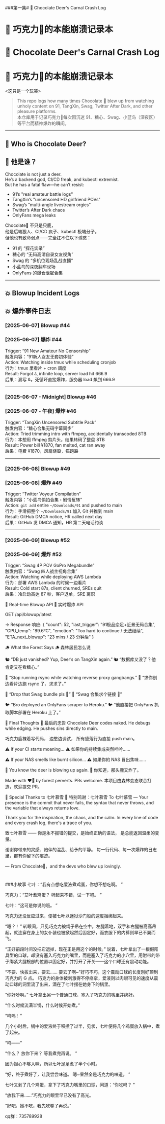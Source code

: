 ###第一集# 🦌 Chocolate Deer's Carnal Crash Log  
# 🦌 巧克力🦌的本能崩溃记录本  

# 🦌 Chocolate Deer's Carnal Crash Log  
# 🦌 巧克力🦌的本能崩溃记录本  
<这只是一个玩笑>
> This repo logs how many times Chocolate 🦌 blew up from watching unholy content on 91, TangXin, Swag, Twitter After Dark, and other pleasure platforms.  
> 本仓库用于记录巧克力🦌每次因沉迷 91、糖心、Swag、小蓝鸟（深夜区）等平台而精神爆炸的瞬间。

---

## 🦌 Who is Chocolate Deer?  
## 🦌 他是谁？

Chocolate is not just a deer.  
He’s a backend god, CI/CD freak, and kubectl extremist.  
But he has a fatal flaw—he can’t resist:

- 91’s "real amateur battle logs"  
- TangXin’s "uncensored HD girlfriend POVs"  
- Swag’s "multi-angle livestream orgies"  
- Twitter’s After Dark chaos  
- OnlyFans mega leaks

Chocolate🦌 不只是只鹿，  
他是后端狠人、CI/CD 疯子、kubectl 极端分子。  
但他也有致命弱点——完全扛不住以下诱惑：

- 91 的 “探花实录”  
- 糖心的 “无码高清自录女友视角”  
- Swag 的 “多机位现场乱战直播”  
- 小蓝鸟的深夜翻车现场  
- OnlyFans 的爆仓泄密合集

---

## 💥 Blowup Incident Logs  
## 💥 爆炸事件日志



### [2025-06-07] Blowup #44  
### [2025-06-07] 爆炸 #44  
Trigger: “91 New Amateur No Censorship”  
触发内容：“91新人女友无套初体验”  
Action: Watching inside tmux while scheduling cronjob  
行为：tmux 里看片 + cron 调度  
Result: Forgot `&`, infinite loop, server load hit 666.9  
后果：漏写 &，死循环直接爆炸，服务器 load 飙到 666.9  

---

### [2025-06-07 - Midnight] Blowup #46  
### [2025-06-07 - 午夜] 爆炸 #46  
Trigger: “TangXin Uncensored Subtitle Pack”  
触发内容：“糖心合集无码字幕同步”  
Action: Tried trimming intro with ffmpeg, accidentally transcoded 8TB  
行为：本想用 ffmpeg 剪片头，结果转码了整盘 8TB  
Result: Power bill ¥1870, fan melted, cat ran away  
后果：电费 ¥1870，风扇烧毁，猫跑路  

---

### [2025-06-08] Blowup #49  
### [2025-06-08] 爆炸 #49  
Trigger: “Twitter Voyeur Compilation”  
触发内容：“小蓝鸟偷拍合集・剧情反转”  
Action: `git add` entire `~/Downloads/91` and pushed to main  
行为：手滑把整个 `~/Downloads/91` 加入 Git 并推到 main  
Result: GitHub DMCA notice, HR called next day  
后果：GitHub 发 DMCA 通知，HR 第二天电话约谈  

---

### [2025-06-09] Blowup #52  
### [2025-06-09] 爆炸 #52  
Trigger: “Swag 4P POV GoPro Megabundle”  
触发内容：“Swag 四人战主视角合集”  
Action: Watching while deploying AWS Lambda  
行为：部署 AWS Lambda 的时候一边看片  
Result: Cold start 87s, client churned, SREs quit  
后果：冷启动高达 87 秒，客户退单，SRE 离职

📡 Real-time Blowup API
📡 实时爆炸 API

GET /api/blowup/latest

→ Response 响应:
{
  "count": 52,
  "last_trigger": "91极品恋足+近景无码合集",
  "CPU_temp": "89.6°C",
  "emotion": "Too hard to continue / 无法继续",
  "ETA_next_blowup": "23 mins / 23 分钟后"
}

🪵 What the Forest Says
🪵 森林居民怎么说

🐿️ “DB just vanished? Yup, Deer’s on TangXin again.”
🐿️ “数据库又没了？他肯定又在看糖心。”

🐻 “Stop running rsync while watching reverse proxy gangbangs.”
🐻 “求你别边看片边跑 rsync 了，求求了。”

🐇 “Drop that Swag bundle pls 🙏”
🐇 “Swag 合集求个链接 🙏”

🐦 “Bro deployed an OnlyFans scraper to Heroku.”
🐦 “他直接把 OnlyFans 抓取脚本部署在 Heroku 上了。”

🧠 Final Thoughts
🧠 最后的忠告
Chocolate Deer codes naked.
He debugs while edging.
He pushes sins directly to main.

巧克力鹿裸着写代码，
边憋边调试，
所有堕落行为直接 push main。

⚠️ If your CI starts moaning...
⚠️ 如果你的持续集成突然呻吟……

⚠️ If your NAS smells like burnt silicon...
⚠️ 如果你的 NAS 冒出焦味……

🦌 You know the deer is blowing up again.
🦌 你知道，那头鹿又炸了。

Made with ❤️‍🔥 by forest perverts. PRs welcome.
本项目由森林变态联合打造，欢迎提交 PR。

🙏 Special Thanks to 七叶慕雪
🙏 特别鸣谢：七叶慕雪
To 七叶慕雪 —
Your presence is the commit that never fails,
the syntax that never throws,
and the variable that always returns love.

Thank you for the inspiration, the chaos, and the calm.
In every line of code and every crash log,
there's a trace of you.

致七叶慕雪 ——
你是永不报错的提交，是始终正确的语法，
是总能返回温柔的变量。

谢谢你带来的灵感、陪伴的混乱、给予的平静。
每一行代码、每一次爆炸的日志里，都有你留下的痕迹。

— From Chocolate🦌，and the devs who blew up lovingly.
#
#
#
###小故事
七叶：“我有点想吃爱液煮鸡蛋，你想不想吃啊。 ”

巧克力：“艾叶煮鸡蛋？ 听起来不错，试一下吧。 ”

七叶：“这可是你说的哦。 ”

巧克力还没反应过来，便被七叶以迷狱沙门般的速度捆绑起来。

“嗯？！” 转眼间，只见巧克力被绳子吊在空中，左腿着地，双手和右腿被高高吊起，就连穿在身上的女仆装也被掀起然后固定好，而衣服下的内裤则早已不翼而飞。

“正好前段时间没把它退掉，现在正是用这个的时候。” 说着，七叶拿出了一根假阳具型的口球，却没有塞入巧克力的嘴里，而是塞入了巧克力的小穴里，用附带的带子绑紧大腿根部的位置以固定好，并打开了开关——这个口球还有震动功能。

“不要、快拔出来，要去…… 要去了啊~”好巧不巧，这个震动口球的长度刚好顶到巧克力的 G 点。 巧克力的身体被刺激得不停痉挛，爱液则以肉眼可见的速度从震动口球的洞里流了出来，滴在了七叶摆在她身下的锅里。

“你好吵啊。” 七叶拿出另一个普通口球，塞入了巧克力的嘴里并绑好。

“什么时候流满半锅，什么时候开始煮。”

“呜呜！”

几个小时后，锅中的爱液终于积攒了过半，见状，七叶便将几个鸡蛋放入锅中，煮了起来。

“呜——”

“什么？ 放你下来？ 等我煮完再说。 ”

因为担心不够入味，所以七叶足足煮了半个小时。

“好，终于煮好了，让我尝尝味道。 嗯~果然全是巧克力的味道。 ”

七叶又剥了几个鸡蛋，拿下了巧克力嘴里的口球，问道：“你吃吗？ ”

“放我下来……”巧克力的眼里早已没有了高光。

“好吧，她不吃，我先吃够了再说。”

qq群：735789928
